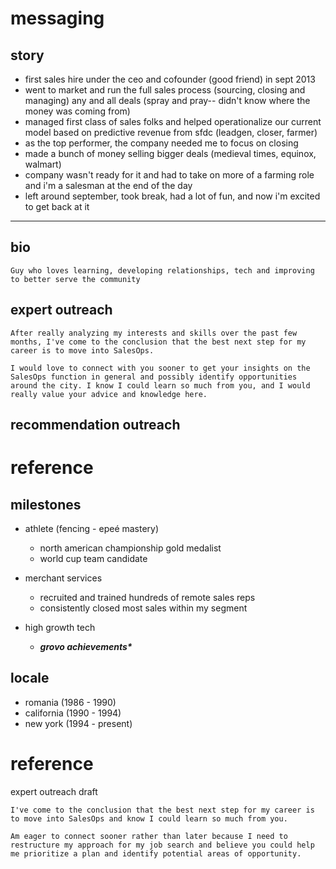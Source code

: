 # messaging

## story
- first sales hire under the ceo and cofounder (good friend) in sept 2013
- went to market and run the full sales process (sourcing, closing and managing) any and all deals (spray and pray-- didn't know where the money was coming from)
- managed first class of sales folks and helped operationalize our current model based on predictive revenue from sfdc (leadgen, closer, farmer)
- as the top performer, the company needed me to focus on closing
- made a bunch of money selling bigger deals (medieval times, equinox, walmart)
- company wasn't ready for it and had to take on more of a farming role and i'm a salesman at the end of the day
- left around september, took break, had a lot of fun, and now i'm excited to get back at it

---

## bio
```
Guy who loves learning, developing relationships, tech and improving to better serve the community
```

## expert outreach
```
After really analyzing my interests and skills over the past few months, I've come to the conclusion that the best next step for my career is to move into SalesOps.

I would love to connect with you sooner to get your insights on the SalesOps function in general and possibly identify opportunities around the city. I know I could learn so much from you, and I would really value your advice and knowledge here.
```
## recommendation outreach



# reference

## milestones

- athlete (fencing - epeé mastery)
  - north american championship gold medalist
  - world cup team candidate



- merchant services
  - recruited and trained hundreds of remote sales reps
  - consistently closed most sales within my segment



- high growth tech
  - ___grovo achievements*___


## locale
- romania (1986 - 1990)
- california (1990 - 1994)
- new york (1994 - present)


# reference

expert outreach draft
```
I've come to the conclusion that the best next step for my career is to move into SalesOps and know I could learn so much from you.

Am eager to connect sooner rather than later because I need to restructure my approach for my job search and believe you could help me prioritize a plan and identify potential areas of opportunity.
```
